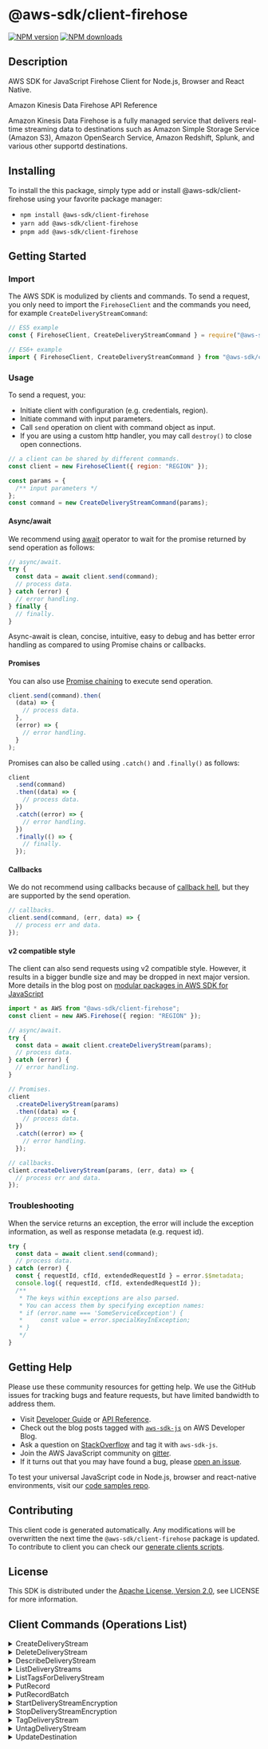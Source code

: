 <!-- generated file, do not edit directly -->

# @aws-sdk/client-firehose

[![NPM version](https://img.shields.io/npm/v/@aws-sdk/client-firehose/latest.svg)](https://www.npmjs.com/package/@aws-sdk/client-firehose)
[![NPM downloads](https://img.shields.io/npm/dm/@aws-sdk/client-firehose.svg)](https://www.npmjs.com/package/@aws-sdk/client-firehose)

## Description

AWS SDK for JavaScript Firehose Client for Node.js, Browser and React Native.

<fullname>Amazon Kinesis Data Firehose API Reference</fullname>

<p>Amazon Kinesis Data Firehose is a fully managed service that delivers real-time
streaming data to destinations such as Amazon Simple Storage Service (Amazon S3), Amazon
OpenSearch Service, Amazon Redshift, Splunk, and various other supportd
destinations.</p>

## Installing

To install the this package, simply type add or install @aws-sdk/client-firehose
using your favorite package manager:

- `npm install @aws-sdk/client-firehose`
- `yarn add @aws-sdk/client-firehose`
- `pnpm add @aws-sdk/client-firehose`

## Getting Started

### Import

The AWS SDK is modulized by clients and commands.
To send a request, you only need to import the `FirehoseClient` and
the commands you need, for example `CreateDeliveryStreamCommand`:

```js
// ES5 example
const { FirehoseClient, CreateDeliveryStreamCommand } = require("@aws-sdk/client-firehose");
```

```ts
// ES6+ example
import { FirehoseClient, CreateDeliveryStreamCommand } from "@aws-sdk/client-firehose";
```

### Usage

To send a request, you:

- Initiate client with configuration (e.g. credentials, region).
- Initiate command with input parameters.
- Call `send` operation on client with command object as input.
- If you are using a custom http handler, you may call `destroy()` to close open connections.

```js
// a client can be shared by different commands.
const client = new FirehoseClient({ region: "REGION" });

const params = {
  /** input parameters */
};
const command = new CreateDeliveryStreamCommand(params);
```

#### Async/await

We recommend using [await](https://developer.mozilla.org/en-US/docs/Web/JavaScript/Reference/Operators/await)
operator to wait for the promise returned by send operation as follows:

```js
// async/await.
try {
  const data = await client.send(command);
  // process data.
} catch (error) {
  // error handling.
} finally {
  // finally.
}
```

Async-await is clean, concise, intuitive, easy to debug and has better error handling
as compared to using Promise chains or callbacks.

#### Promises

You can also use [Promise chaining](https://developer.mozilla.org/en-US/docs/Web/JavaScript/Guide/Using_promises#chaining)
to execute send operation.

```js
client.send(command).then(
  (data) => {
    // process data.
  },
  (error) => {
    // error handling.
  }
);
```

Promises can also be called using `.catch()` and `.finally()` as follows:

```js
client
  .send(command)
  .then((data) => {
    // process data.
  })
  .catch((error) => {
    // error handling.
  })
  .finally(() => {
    // finally.
  });
```

#### Callbacks

We do not recommend using callbacks because of [callback hell](http://callbackhell.com/),
but they are supported by the send operation.

```js
// callbacks.
client.send(command, (err, data) => {
  // process err and data.
});
```

#### v2 compatible style

The client can also send requests using v2 compatible style.
However, it results in a bigger bundle size and may be dropped in next major version. More details in the blog post
on [modular packages in AWS SDK for JavaScript](https://aws.amazon.com/blogs/developer/modular-packages-in-aws-sdk-for-javascript/)

```ts
import * as AWS from "@aws-sdk/client-firehose";
const client = new AWS.Firehose({ region: "REGION" });

// async/await.
try {
  const data = await client.createDeliveryStream(params);
  // process data.
} catch (error) {
  // error handling.
}

// Promises.
client
  .createDeliveryStream(params)
  .then((data) => {
    // process data.
  })
  .catch((error) => {
    // error handling.
  });

// callbacks.
client.createDeliveryStream(params, (err, data) => {
  // process err and data.
});
```

### Troubleshooting

When the service returns an exception, the error will include the exception information,
as well as response metadata (e.g. request id).

```js
try {
  const data = await client.send(command);
  // process data.
} catch (error) {
  const { requestId, cfId, extendedRequestId } = error.$$metadata;
  console.log({ requestId, cfId, extendedRequestId });
  /**
   * The keys within exceptions are also parsed.
   * You can access them by specifying exception names:
   * if (error.name === 'SomeServiceException') {
   *     const value = error.specialKeyInException;
   * }
   */
}
```

## Getting Help

Please use these community resources for getting help.
We use the GitHub issues for tracking bugs and feature requests, but have limited bandwidth to address them.

- Visit [Developer Guide](https://docs.aws.amazon.com/sdk-for-javascript/v3/developer-guide/welcome.html)
  or [API Reference](https://docs.aws.amazon.com/AWSJavaScriptSDK/v3/latest/index.html).
- Check out the blog posts tagged with [`aws-sdk-js`](https://aws.amazon.com/blogs/developer/tag/aws-sdk-js/)
  on AWS Developer Blog.
- Ask a question on [StackOverflow](https://stackoverflow.com/questions/tagged/aws-sdk-js) and tag it with `aws-sdk-js`.
- Join the AWS JavaScript community on [gitter](https://gitter.im/aws/aws-sdk-js-v3).
- If it turns out that you may have found a bug, please [open an issue](https://github.com/aws/aws-sdk-js-v3/issues/new/choose).

To test your universal JavaScript code in Node.js, browser and react-native environments,
visit our [code samples repo](https://github.com/aws-samples/aws-sdk-js-tests).

## Contributing

This client code is generated automatically. Any modifications will be overwritten the next time the `@aws-sdk/client-firehose` package is updated.
To contribute to client you can check our [generate clients scripts](https://github.com/aws/aws-sdk-js-v3/tree/main/scripts/generate-clients).

## License

This SDK is distributed under the
[Apache License, Version 2.0](http://www.apache.org/licenses/LICENSE-2.0),
see LICENSE for more information.

## Client Commands (Operations List)

<details>
<summary>
CreateDeliveryStream
</summary>

[Command API Reference](https://docs.aws.amazon.com/AWSJavaScriptSDK/v3/latest/clients/client-firehose/classes/createdeliverystreamcommand.html) / [Input](https://docs.aws.amazon.com/AWSJavaScriptSDK/v3/latest/clients/client-firehose/interfaces/createdeliverystreamcommandinput.html) / [Output](https://docs.aws.amazon.com/AWSJavaScriptSDK/v3/latest/clients/client-firehose/interfaces/createdeliverystreamcommandoutput.html)

</details>
<details>
<summary>
DeleteDeliveryStream
</summary>

[Command API Reference](https://docs.aws.amazon.com/AWSJavaScriptSDK/v3/latest/clients/client-firehose/classes/deletedeliverystreamcommand.html) / [Input](https://docs.aws.amazon.com/AWSJavaScriptSDK/v3/latest/clients/client-firehose/interfaces/deletedeliverystreamcommandinput.html) / [Output](https://docs.aws.amazon.com/AWSJavaScriptSDK/v3/latest/clients/client-firehose/interfaces/deletedeliverystreamcommandoutput.html)

</details>
<details>
<summary>
DescribeDeliveryStream
</summary>

[Command API Reference](https://docs.aws.amazon.com/AWSJavaScriptSDK/v3/latest/clients/client-firehose/classes/describedeliverystreamcommand.html) / [Input](https://docs.aws.amazon.com/AWSJavaScriptSDK/v3/latest/clients/client-firehose/interfaces/describedeliverystreamcommandinput.html) / [Output](https://docs.aws.amazon.com/AWSJavaScriptSDK/v3/latest/clients/client-firehose/interfaces/describedeliverystreamcommandoutput.html)

</details>
<details>
<summary>
ListDeliveryStreams
</summary>

[Command API Reference](https://docs.aws.amazon.com/AWSJavaScriptSDK/v3/latest/clients/client-firehose/classes/listdeliverystreamscommand.html) / [Input](https://docs.aws.amazon.com/AWSJavaScriptSDK/v3/latest/clients/client-firehose/interfaces/listdeliverystreamscommandinput.html) / [Output](https://docs.aws.amazon.com/AWSJavaScriptSDK/v3/latest/clients/client-firehose/interfaces/listdeliverystreamscommandoutput.html)

</details>
<details>
<summary>
ListTagsForDeliveryStream
</summary>

[Command API Reference](https://docs.aws.amazon.com/AWSJavaScriptSDK/v3/latest/clients/client-firehose/classes/listtagsfordeliverystreamcommand.html) / [Input](https://docs.aws.amazon.com/AWSJavaScriptSDK/v3/latest/clients/client-firehose/interfaces/listtagsfordeliverystreamcommandinput.html) / [Output](https://docs.aws.amazon.com/AWSJavaScriptSDK/v3/latest/clients/client-firehose/interfaces/listtagsfordeliverystreamcommandoutput.html)

</details>
<details>
<summary>
PutRecord
</summary>

[Command API Reference](https://docs.aws.amazon.com/AWSJavaScriptSDK/v3/latest/clients/client-firehose/classes/putrecordcommand.html) / [Input](https://docs.aws.amazon.com/AWSJavaScriptSDK/v3/latest/clients/client-firehose/interfaces/putrecordcommandinput.html) / [Output](https://docs.aws.amazon.com/AWSJavaScriptSDK/v3/latest/clients/client-firehose/interfaces/putrecordcommandoutput.html)

</details>
<details>
<summary>
PutRecordBatch
</summary>

[Command API Reference](https://docs.aws.amazon.com/AWSJavaScriptSDK/v3/latest/clients/client-firehose/classes/putrecordbatchcommand.html) / [Input](https://docs.aws.amazon.com/AWSJavaScriptSDK/v3/latest/clients/client-firehose/interfaces/putrecordbatchcommandinput.html) / [Output](https://docs.aws.amazon.com/AWSJavaScriptSDK/v3/latest/clients/client-firehose/interfaces/putrecordbatchcommandoutput.html)

</details>
<details>
<summary>
StartDeliveryStreamEncryption
</summary>

[Command API Reference](https://docs.aws.amazon.com/AWSJavaScriptSDK/v3/latest/clients/client-firehose/classes/startdeliverystreamencryptioncommand.html) / [Input](https://docs.aws.amazon.com/AWSJavaScriptSDK/v3/latest/clients/client-firehose/interfaces/startdeliverystreamencryptioncommandinput.html) / [Output](https://docs.aws.amazon.com/AWSJavaScriptSDK/v3/latest/clients/client-firehose/interfaces/startdeliverystreamencryptioncommandoutput.html)

</details>
<details>
<summary>
StopDeliveryStreamEncryption
</summary>

[Command API Reference](https://docs.aws.amazon.com/AWSJavaScriptSDK/v3/latest/clients/client-firehose/classes/stopdeliverystreamencryptioncommand.html) / [Input](https://docs.aws.amazon.com/AWSJavaScriptSDK/v3/latest/clients/client-firehose/interfaces/stopdeliverystreamencryptioncommandinput.html) / [Output](https://docs.aws.amazon.com/AWSJavaScriptSDK/v3/latest/clients/client-firehose/interfaces/stopdeliverystreamencryptioncommandoutput.html)

</details>
<details>
<summary>
TagDeliveryStream
</summary>

[Command API Reference](https://docs.aws.amazon.com/AWSJavaScriptSDK/v3/latest/clients/client-firehose/classes/tagdeliverystreamcommand.html) / [Input](https://docs.aws.amazon.com/AWSJavaScriptSDK/v3/latest/clients/client-firehose/interfaces/tagdeliverystreamcommandinput.html) / [Output](https://docs.aws.amazon.com/AWSJavaScriptSDK/v3/latest/clients/client-firehose/interfaces/tagdeliverystreamcommandoutput.html)

</details>
<details>
<summary>
UntagDeliveryStream
</summary>

[Command API Reference](https://docs.aws.amazon.com/AWSJavaScriptSDK/v3/latest/clients/client-firehose/classes/untagdeliverystreamcommand.html) / [Input](https://docs.aws.amazon.com/AWSJavaScriptSDK/v3/latest/clients/client-firehose/interfaces/untagdeliverystreamcommandinput.html) / [Output](https://docs.aws.amazon.com/AWSJavaScriptSDK/v3/latest/clients/client-firehose/interfaces/untagdeliverystreamcommandoutput.html)

</details>
<details>
<summary>
UpdateDestination
</summary>

[Command API Reference](https://docs.aws.amazon.com/AWSJavaScriptSDK/v3/latest/clients/client-firehose/classes/updatedestinationcommand.html) / [Input](https://docs.aws.amazon.com/AWSJavaScriptSDK/v3/latest/clients/client-firehose/interfaces/updatedestinationcommandinput.html) / [Output](https://docs.aws.amazon.com/AWSJavaScriptSDK/v3/latest/clients/client-firehose/interfaces/updatedestinationcommandoutput.html)

</details>
